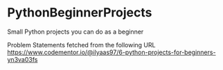 # PythonBeginnerProjects
Small Python projects you can do as a beginner

Problem Statements fetched from the following URL
https://www.codementor.io/@ilyaas97/6-python-projects-for-beginners-yn3va03fs
